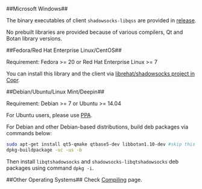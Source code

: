 ##Microsoft Windows##

The binary executables of client `shadowsocks-libqss` are provided in [release](https://github.com/librehat/libQtShadowsocks/releases).

No prebuilt libraries are provided because of various compilers, Qt and Botan library versions.

##Fedora/Red Hat Enterprise Linux/CentOS##

Requirement: Fedora >= 20 or Red Hat Enterprise Linux >= 7

You can install this library and the client via [librehat/shadowsocks project in Copr](http://copr.fedoraproject.org/coprs/librehat/shadowsocks/).

##Debian/Ubuntu/Linux Mint/Deepin##

Requirement: Debian >= 7 or Ubuntu >= 14.04

For Ubuntu users, please use [PPA](https://code.launchpad.net/~hzwhuang/+archive/ubuntu/ss-qt5).

For Debian and other Debian-based distributions, build deb packages via commands below:

```bash
sudo apt-get install qt5-qmake qtbase5-dev libbotan1.10-dev #skip this part if you installed these packages
dpkg-buildpackage -uc -us -b
```

Then install `libqtshadowsocks` and `shadowsocks-libqtshadowsocks` deb packages using command `dpkg -i`.

##Other Operating Systems##
Check [Compiling](https://github.com/librehat/libQtShadowsocks/wiki/Compiling) page.